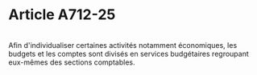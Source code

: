 # Article A712-25

<p><br/>Afin d'individualiser certaines activités notamment économiques, les budgets et les comptes sont divisés en services budgétaires regroupant eux-mêmes des sections comptables.</p>